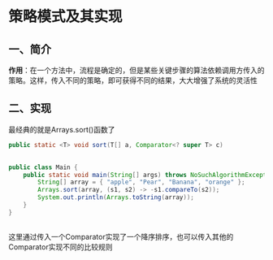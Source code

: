# 策略模式及其实现

## 一、简介

**作用**：在一个方法中，流程是确定的，但是某些关键步骤的算法依赖调用方传入的策略。这样，传入不同的策略，即可获得不同的结果，大大增强了系统的灵活性

## 二、实现

最经典的就是Arrays.sort()函数了

```java
public static <T> void sort(T[] a, Comparator<? super T> c)
```

![点击并拖拽以移动](data:image/gif;base64,R0lGODlhAQABAPABAP///wAAACH5BAEKAAAALAAAAAABAAEAAAICRAEAOw==)

```java
public class Main {
    public static void main(String[] args) throws NoSuchAlgorithmException {
        String[] array = { "apple", "Pear", "Banana", "orange" };
        Arrays.sort(array, (s1, s2) -> -s1.compareTo(s2));
        System.out.println(Arrays.toString(array));
    }
}
```

![点击并拖拽以移动](data:image/gif;base64,R0lGODlhAQABAPABAP///wAAACH5BAEKAAAALAAAAAABAAEAAAICRAEAOw==)

这里通过传入一个Comparator实现了一个降序排序，也可以传入其他的Comparator实现不同的比较规则